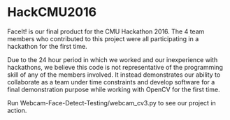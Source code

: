 # HackCMU2016

FaceIt! is our final product for the CMU Hackathon 2016. The 4 team members who contributed to this project were all participating in a hackathon for the first time.

Due to the 24 hour period in which we worked and our inexperience with hackathons, we believe this code is not representative of the programming skill of any of the members involved. It instead demonstrates our ability to collaborate as a team under time constraints and develop software for a final demonstration purpose while working with OpenCV for the first time.

Run Webcam-Face-Detect-Testing/webcam_cv3.py to see our project in action.
